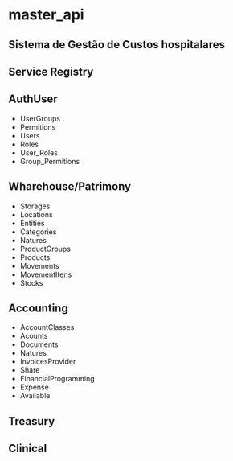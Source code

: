 # master_api
## Sistema de Gestão de Custos hospitalares 

## Service Registry
## AuthUser
  - UserGroups
  - Permitions
  - Users
  - Roles
  - User_Roles
  - Group_Permitions
## Wharehouse/Patrimony
  - Storages
  - Locations
  - Entities
  - Categories
  - Natures
  - ProductGroups
  - Products
  - Movements
  - MovementItens
  - Stocks
## Accounting
  - AccountClasses
  - Acounts
  - Documents
  - Natures
  - InvoicesProvider
  - Share
  - FinancialProgramming
  - Expense
  - Available
## Treasury
## Clinical
